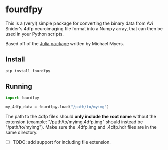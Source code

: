 # fourdfpy

This is a (very!) simple package for converting the binary data from Avi Snider's 4dfp neuroimaging file format into a Numpy array, that can then be used in your Python scripts.

Based off of the [Julia package](https://github.com/myersm0/Fourdfp.jl) written by Michael Myers.

## Install

```bash
pip install fourdfpy
```

## Running

```python
import fourdfpy

my_4dfp_data = fourdfpy.load("/path/to/myimg")
```

The path to the 4dfp files should **only include the root name** without the
extension (example: "/path/to/myimg.4dfp.img" should instead be "/path/to/myimg").
Make sure the .4dfp.img and .4dfp.hdr files are in the same directory.

- [ ] TODO: add support for including file extension.
